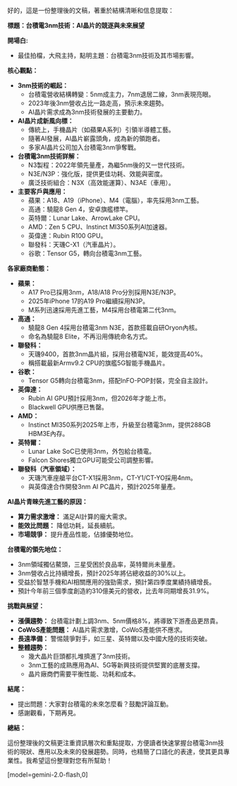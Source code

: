 好的，這是一份整理後的文稿，著重於結構清晰和信息提取：

**標題：台積電3nm技術：AI晶片的競逐與未來展望**

**開場白:**

*   最佳拍檔，大飛主持，點明主題：台積電3nm技術及其市場影響。

**核心觀點：**

*   **3nm技術的崛起：**
    *   台積電營收結構轉變：5nm成主力，7nm退居二線，3nm表現亮眼。
    *   2023年後3nm營收占比一路走高，預示未來趨勢。
    *   AI晶片需求成為3nm技術發展的主要動力。
*   **AI晶片成新風向標：**
    *   傳統上，手機晶片（如蘋果A系列）引領半導體工藝。
    *   隨著AI發展，AI晶片嶄露頭角，成為新的領跑者。
    *   多家AI晶片公司加入台積電3nm爭奪戰。
*   **台積電3nm技術詳解：**
    *   N3製程：2022年領先量產，為繼5nm後的又一世代技術。
    *   N3E/N3P：強化版，提供更佳功耗、效能與密度。
    *   廣泛技術組合：N3X（高效能運算）、N3AE（車用）。
*   **主要客戶與應用：**
    *   蘋果：A18、A19（iPhone）、M4（電腦），率先採用3nm工藝。
    *   高通：驍龍8 Gen 4，安卓旗艦標竿。
    *   英特爾：Lunar Lake、ArrowLake CPU。
    *   AMD：Zen 5 CPU、Instinct MI350系列AI加速器。
    *   英偉達：Rubin R100 GPU。
    *   聯發科：天璣C-X1（汽車晶片）。
    *   谷歌：Tensor G5，轉向台積電3nm工藝。

**各家廠商動態：**

*   **蘋果：**
    *   A17 Pro已採用3nm，A18/A18 Pro分別採用N3E/N3P。
    *   2025年iPhone 17的A19 Pro繼續採用N3P。
    *   M系列迅速採用先進工藝，M4採用台積電第二代3nm。
*   **高通：**
    *   驍龍8 Gen 4採用台積電3nm N3E，首款搭載自研Oryon內核。
    *   命名為驍龍8 Elite，不再沿用傳統命名方式。
*   **聯發科：**
    *   天璣9400，首款3nm晶片組，採用台積電N3E，能效提高40%。
    *   稱搭載最新Armv9.2 CPU的旗艦5G智能手機晶片。
*   **谷歌：**
    *   Tensor G5轉向台積電3nm，搭配InFO-POP封裝，完全自主設計。
*   **英偉達：**
    *   Rubin AI GPU預計採用3nm，但2026年才能上市。
    *   Blackwell GPU供應已售罄。
*   **AMD：**
    *   Instinct MI350系列2025年上市，升級至台積電3nm，提供288GB HBM3E內存。
*   **英特爾：**
    *   Lunar Lake SoC已使用3nm，外包給台積電。
    *   Falcon Shores獨立GPU可能受公司調整影響。
*   **聯發科（汽車領域）：**
    *   天璣汽車座艙平台CT-X1採用3nm，CT-Y1/CT-YO採用4nm。
    *   與英偉達合作開發3nm AI PC晶片，預計2025年量產。

**AI晶片青睞先進工藝的原因：**

*   **算力需求激增：** 滿足AI計算的龐大需求。
*   **能效比問題：** 降低功耗，延長續航。
*   **市場競爭：** 提升產品性能，佔據優勢地位。

**台積電的領先地位：**

*   3nm領域獨佔鰲頭，三星受困於良品率，英特爾尚未量產。
*   3nm營收占比持續增長，預計2025年將佔總收益的30%以上。
*   受益於智慧手機和AI相關應用的強勁需求，預計第四季度業績持續增長。
*   預計今年前三個季度創造約310億美元的營收，比去年同期增長31.9%。

**挑戰與展望：**

*   **漲價趨勢：** 台積電計劃上調3nm、5nm價格8%，將導致下游產品更昂貴。
*   **CoWoS產能問題：** AI晶片需求激增，CoWoS產能供不應求。
*   **長遠準備：** 警惕競爭對手，如三星、英特爾以及中國大陸的技術突破。
*   **整體趨勢：**
    *   幾大晶片巨頭都扎堆擠進了3nm技術。
    *   3nm工藝的成熟應用為AI、5G等新興技術提供堅實的底層支撐。
    *   晶片廠商們需要平衡性能、功耗和成本。

**結尾：**

*   提出問題：大家對台積電的未來怎麼看？鼓勵評論互動。
*   感謝觀看，下期再見。

**總結：**

這份整理後的文稿更注重資訊層次和重點提取，方便讀者快速掌握台積電3nm技術的現狀、應用以及未來的發展趨勢。同時，也精簡了口語化的表達，使其更具專業性。我希望這份整理對您有所幫助！

[model=gemini-2.0-flash,0]
